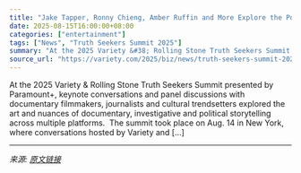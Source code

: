 ```yaml
---
title: "Jake Tapper, Ronny Chieng, Amber Ruffin and More Explore the Power of Truth in Storytelling at Variety and Rolling Stone’s Truth Seekers Summit"
date: 2025-08-15T16:00:00+08:00
categories: ["entertainment"]
tags: ["News", "Truth Seekers Summit 2025"]
summary: "At the 2025 Variety &#38; Rolling Stone Truth Seekers Summit presented by Paramount+, keynote conversations and panel discussions with documentary filmmakers, journalists and cultural trendsetters exp"
source_url: "https://variety.com/2025/biz/news/truth-seekers-summit-2025-takeaways-jake-tapper-ronny-chieng-1236490029/"
---
```


At the 2025 Variety &#38; Rolling Stone Truth Seekers Summit presented by Paramount+, keynote conversations and panel discussions with documentary filmmakers, journalists and cultural trendsetters explored the art and nuances of documentary, investigative and political storytelling across multiple platforms.&#160; The summit took place on Aug. 14 in New York, where conversations hosted by Variety and [&#8230;]

---

*来源: [原文链接](https://variety.com/2025/biz/news/truth-seekers-summit-2025-takeaways-jake-tapper-ronny-chieng-1236490029/)*
